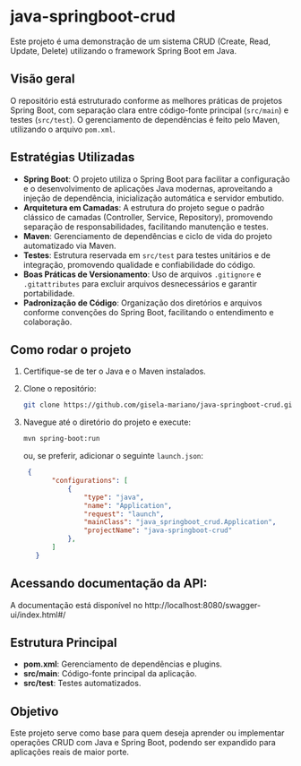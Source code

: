 # java-springboot-crud

Este projeto é uma demonstração de um sistema CRUD (Create, Read, Update, Delete) utilizando o framework Spring Boot em Java.

## Visão geral

O repositório está estruturado conforme as melhores práticas de projetos Spring Boot, com separação clara entre código-fonte principal (`src/main`) e testes (`src/test`). O gerenciamento de dependências é feito pelo Maven, utilizando o arquivo `pom.xml`.

## Estratégias Utilizadas

- **Spring Boot**: O projeto utiliza o Spring Boot para facilitar a configuração e o desenvolvimento de aplicações Java modernas, aproveitando a injeção de dependência, inicialização automática e servidor embutido.
- **Arquitetura em Camadas**: A estrutura do projeto segue o padrão clássico de camadas (Controller, Service, Repository), promovendo separação de responsabilidades, facilitando manutenção e testes.
- **Maven**: Gerenciamento de dependências e ciclo de vida do projeto automatizado via Maven.
- **Testes**: Estrutura reservada em `src/test` para testes unitários e de integração, promovendo qualidade e confiabilidade do código.
- **Boas Práticas de Versionamento**: Uso de arquivos `.gitignore` e `.gitattributes` para excluir arquivos desnecessários e garantir portabilidade.
- **Padronização de Código**: Organização dos diretórios e arquivos conforme convenções do Spring Boot, facilitando o entendimento e colaboração.

## Como rodar o projeto

1. Certifique-se de ter o Java e o Maven instalados.
2. Clone o repositório:
   ```bash
   git clone https://github.com/gisela-mariano/java-springboot-crud.git
   ```
3. Navegue até o diretório do projeto e execute:
   ```bash
   mvn spring-boot:run
   ```

	 ou, se preferir, adicionar o seguinte `launch.json`:

	 ```json
	  {
			"configurations": [
				{
					"type": "java",
					"name": "Application",
					"request": "launch",
					"mainClass": "java_springboot_crud.Application",
					"projectName": "java-springboot-crud"
				},
			]
		}
	 ```

## Acessando documentação da API:
A documentação está disponível no http://localhost:8080/swagger-ui/index.html#/

## Estrutura Principal

- **pom.xml**: Gerenciamento de dependências e plugins.
- **src/main**: Código-fonte principal da aplicação.
- **src/test**: Testes automatizados.

## Objetivo

Este projeto serve como base para quem deseja aprender ou implementar operações CRUD com Java e Spring Boot, podendo ser expandido para aplicações reais de maior porte.
